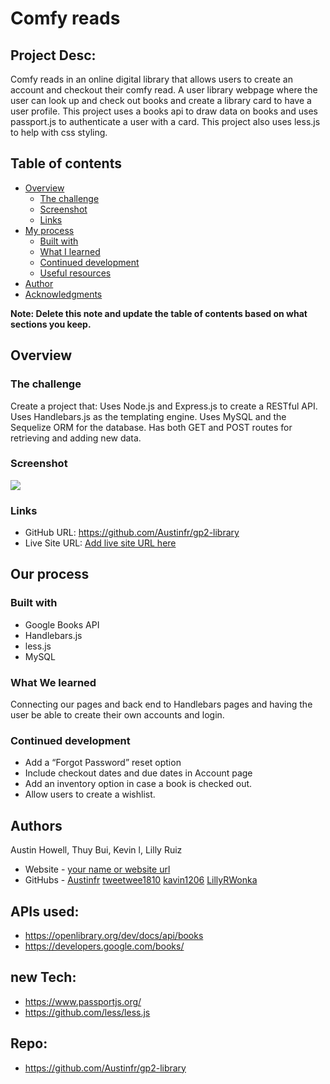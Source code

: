 # Comfy reads

## Project Desc:
Comfy reads in an online digital library that allows users to create an account and checkout their comfy read.
	A user library webpage where the user can look up and check out books and create a library card to have a user profile.
	This project uses a books api to draw data on books and uses passport.js to authenticate a user with a card.
	This project also uses less.js to help with css styling.

## Table of contents

- [Overview](#overview)
  - [The challenge](#the-challenge)
  - [Screenshot](#screenshot)
  - [Links](#links)
- [My process](#my-process)
  - [Built with](#built-with)
  - [What I learned](#what-i-learned)
  - [Continued development](#continued-development)
  - [Useful resources](#useful-resources)
- [Author](#author)
- [Acknowledgments](#acknowledgments)

**Note: Delete this note and update the table of contents based on what sections you keep.**

## Overview

### The challenge

Create a project that: Uses Node.js and Express.js to create a RESTful API.
Uses Handlebars.js as the templating engine.
Uses MySQL and the Sequelize ORM for the database.
Has both GET and POST routes for retrieving and adding new data.

### Screenshot

![](./screenshot.jpg)

### Links

- GitHub URL: https://github.com/Austinfr/gp2-library
- Live Site URL: [Add live site URL here](https://your-live-site-url.com)

## Our process

### Built with

- Google Books API
- Handlebars.js
- less.js
- MySQL

### What We learned
Connecting our pages and back end to Handlebars pages and having the user be able to create their own accounts and login.

### Continued development

- Add a “Forgot Password” reset option
- Include checkout dates and due dates in Account page
- Add an inventory option in case a book is checked out.
- Allow users to create a wishlist.

## Authors
  Austin Howell, Thuy Bui, Kevin l, Lilly Ruiz
- Website - [your name or website url](https://www.your-site.com)
- GitHubs - [Austinfr](https://github.com/Austinfr)
[tweetwee1810](https://github.com/tweetwee1810)
[kavin1206](https://github.com/kevinl206)
[LillyRWonka](https://github.com/LillyRWonka)

## APIs used:

- https://openlibrary.org/dev/docs/api/books
- https://developers.google.com/books/
		
## new Tech:

- https://www.passportjs.org/
- https://github.com/less/less.js
	
## Repo:

- https://github.com/Austinfr/gp2-library

